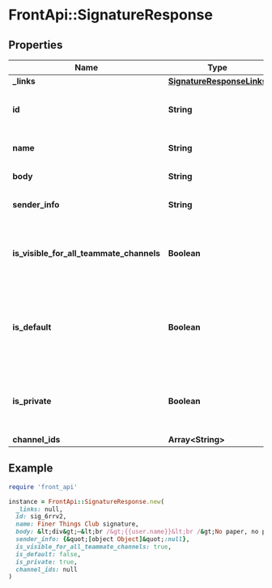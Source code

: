 # FrontApi::SignatureResponse

## Properties

| Name | Type | Description | Notes |
| ---- | ---- | ----------- | ----- |
| **_links** | [**SignatureResponseLinks**](SignatureResponseLinks.md) |  | [optional] |
| **id** | **String** | Unique identifier of the signature | [optional] |
| **name** | **String** | Name of the signature | [optional] |
| **body** | **String** | Body of the signature | [optional] |
| **sender_info** | **String** | Sender info of the signature | [optional] |
| **is_visible_for_all_teammate_channels** | **Boolean** | Whether or not the signature is available in teammate channels. | [optional] |
| **is_default** | **Boolean** | Whether the signature is the default signature for the team or teammate. | [optional] |
| **is_private** | **Boolean** | Whether the signature is private to the teammate. | [optional] |
| **channel_ids** | **Array&lt;String&gt;** |  | [optional] |

## Example

```ruby
require 'front_api'

instance = FrontApi::SignatureResponse.new(
  _links: null,
  id: sig_6rrv2,
  name: Finer Things Club signature,
  body: &lt;div&gt;—&lt;br /&gt;{{user.name}}&lt;br /&gt;No paper, no plastic, and no work talk allowed&lt;br /&gt;&lt;/div&gt;,
  sender_info: {&quot;[object Object]&quot;:null},
  is_visible_for_all_teammate_channels: true,
  is_default: false,
  is_private: true,
  channel_ids: null
)
```

